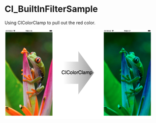 # CI_BuiltInFilterSample

Using CIColorClamp to pull out the red color.

![](./CI_BuiltInFilterSample.png)
